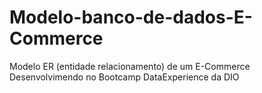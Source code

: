 # Modelo-banco-de-dados-E-Commerce
Modelo ER (entidade relacionamento) de um E-Commerce Desenvolvimendo no Bootcamp DataExperience da DIO
